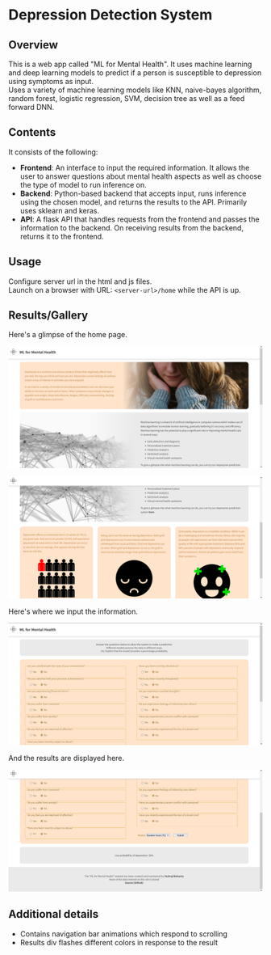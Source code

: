 # Depression Detection System
## Overview
This is a web app called "ML for Mental Health". It uses machine learning and deep learning models to predict if a person is susceptible to depression using symptoms as input.  
Uses a variety of machine learning models like KNN, naive-bayes algorithm, random forest, logistic regression, SVM, decision tree as well as a feed forward DNN.

## Contents
It consists of the following:
- **Frontend**: An interface to input the required information. It allows the user to answer questions about mental health aspects as well as choose the type of model to run inference on.
- **Backend**: Python-based backend that accepts input, runs inference using the chosen model, and returns the results to the API. Primarily uses sklearn and keras.
- **API**: A flask API that handles requests from the frontend and passes the information to the backend. On receiving results from the backend, returns it to the frontend.


## Usage
Configure server url in the html and js files.  
Launch on a browser with URL: `<server-url>/home` while the API is up.


## Results/Gallery
Here's a glimpse of the home page.


![Website home page image 1](github_images/pg1_1.png)


![Website home page image 2](github_images/pg1_2.png)


Here's where we input the information.


![Website input page image 1](github_images/pg2_1.png)


And the results are displayed here.


![Website input page image 2](github_images/pg2_2.png)


## Additional details
- Contains navigation bar animations which respond to scrolling
- Results div flashes different colors in response to the result